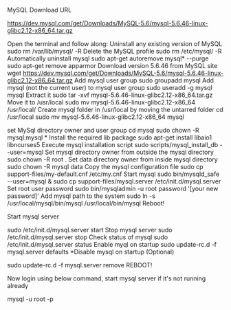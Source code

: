 MySQL Download URL

https://dev.mysql.com/get/Downloads/MySQL-5.6/mysql-5.6.46-linux-glibc2.12-x86_64.tar.gz

Open the terminal and follow along:
Uninstall any existing version of MySQL
sudo rm /var/lib/mysql/ -R
Delete the MySQL profile
sudo rm /etc/mysql/ -R
Automatically uninstall mysql
sudo apt-get autoremove mysql* --purge
sudo apt-get remove apparmor
Download version 5.6.46 from MySQL site
wget https://dev.mysql.com/get/Downloads/MySQL-5.6/mysql-5.6.46-linux-glibc2.12-x86_64.tar.gz
Add mysql user group
sudo groupadd mysql
Add mysql (not the current user) to mysql user group
sudo useradd -g mysql mysql
Extract it
sudo tar -xvf mysql-5.6.46-linux-glibc2.12-x86_64.tar.gz
Move it to /usr/local
sudo mv mysql-5.6.46-linux-glibc2.12-x86_64 /usr/local/
Create mysql folder in /usr/local by moving the untarred folder
cd /usr/local
sudo mv mysql-5.6.46-linux-glibc2.12-x86_64 mysql

set MySql directory owner and user group
cd mysql
sudo chown -R mysql:mysql *
Install the required lib package
sudo apt-get install libaio1 libncurses5
Execute mysql installation script
sudo scripts/mysql_install_db --user=mysql
Set mysql directory owner from outside the mysql directory
sudo chown -R root .
Set data directory owner from inside mysql directory
sudo chown -R mysql data
Copy the mysql configuration file
sudo cp support-files/my-default.cnf /etc/my.cnf
Start mysql
sudo bin/mysqld_safe --user=mysql &
sudo cp support-files/mysql.server /etc/init.d/mysql.server
Set root user password
sudo bin/mysqladmin -u root password '[your new password]'
Add mysql path to the system
sudo ln -s /usr/local/mysql/bin/mysql /usr/local/bin/mysql
Reboot!

Start mysql server

sudo /etc/init.d/mysql.server start
Stop mysql server
sudo /etc/init.d/mysql.server stop
Check status of mysql
sudo /etc/init.d/mysql.server status
Enable myql on startup
sudo update-rc.d -f mysql.server defaults
*Disable mysql on startup (Optional)

sudo update-rc.d -f mysql.server remove
REBOOT!

Now login using below command, start mysql server if it's not running already

mysql -u root -p

